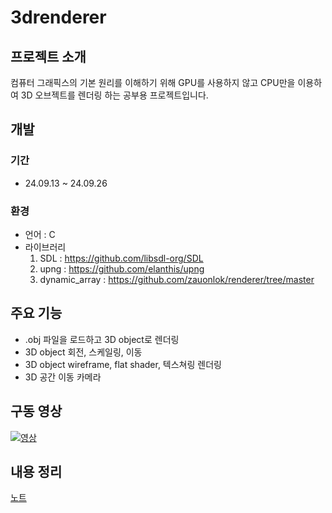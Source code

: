 # 3drenderer
## 프로젝트 소개
컴퓨터 그래픽스의 기본 원리를 이해하기 위해 GPU를 사용하지 않고 CPU만을 이용하여 3D 오브젝트를 렌더링 하는 공부용 프로젝트입니다.
## 개발
### 기간
- 24.09.13 ~ 24.09.26
### 환경
- 언어 : C
- 라이브러리
  1. SDL : https://github.com/libsdl-org/SDL
  2. upng : https://github.com/elanthis/upng
  3. dynamic_array : https://github.com/zauonlok/renderer/tree/master
## 주요 기능
- .obj 파일을 로드하고 3D object로 렌더링
- 3D object 회전, 스케일링, 이동
- 3D object wireframe, flat shader, 텍스쳐링 렌더링
- 3D 공간 이동 카메라
## 구동 영상
[![영상](https://img.youtube.com/vi/trUXjKT0kDM/0.jpg)](https://www.youtube.com/watch?v=trUXjKT0kDM)
## 내용 정리
[노트](https://github.com/rurain7763/obsidian_note/blob/main/3drenderer.md)
